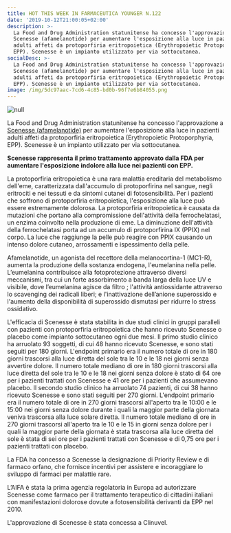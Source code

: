 ```yaml
---
title: HOT THIS WEEK IN FARMACEUTICA YOUNGER N.122
date: '2019-10-12T21:00:05+02:00'
description: >-
  La Food and Drug Administration statunitense ha concesso l'approvazione a
  Scenesse (afamelanotide) per aumentare l'esposizione alla luce in pazienti
  adulti affeti da protoporfiria eritropoietica (Erythropoietic Protoporphyria,
  EPP). Scenesse è un impianto utilizzato per via sottocutanea. 
socialDesc: >-
  La Food and Drug Administration statunitense ha concesso l'approvazione a
  Scenesse (afamelanotide) per aumentare l'esposizione alla luce in pazienti
  adulti affeti da protoporfiria eritropoietica (Erythropoietic Protoporphyria,
  EPP). Scenesse è un impianto utilizzato per via sottocutanea. 
image: /img/5dc97aac-7cd6-4c85-bd0b-96f7e6b84055.png
---
```

![null](/img/5dc97aac-7cd6-4c85-bd0b-96f7e6b84055.png)

La Food and Drug Administration statunitense ha concesso l'approvazione a [Scenesse (afamelanotide)](https://www.fda.gov/news-events/press-announcements/fda-approves-first-treatment-increase-pain-free-light-exposure-patients-rare-disorder) per aumentare l'esposizione alla luce in pazienti adulti affeti da protoporfiria eritropoietica (Erythropoietic Protoporphyria, EPP). Scenesse è un impianto utilizzato per via sottocutanea. 

**Scenesse rappresenta il primo trattamento approvato dalla FDA per aumentare l'esposizione indolore alla luce nei pazienti con EPP.**

La protoporfiria eritropoietica è una rara malattia ereditaria del metabolismo dell'eme, caratterizzata dall'accumulo di protoporfirina nel sangue, negli eritrociti e nei tessuti e da sintomi cutanei di fotosensibilità. Per i pazienti che soffrono di protoporfiria eritropoietica, l'esposizione alla luce può essere estremamente dolorosa. La protoporfiria eritropoietica è causata da mutazioni che portano alla compromissione dell'attività della ferrochelatasi, un enzima coinvolto nella produzione di eme. La diminuzione dell'attività della ferrochelatasi porta ad un accumulo di protoporfirina IX (PPIX) nel corpo. La luce che raggiunge la pelle può reagire con PPIX causando un intenso dolore cutaneo, arrossamenti e ispessimento della pelle. 

Afamelanotide, un agonista del recettore della melanocortina-1 (MC1-R), aumenta la produzione della sostanza endogena, l'eumelanina nella pelle. L’eumelanina contribuisce alla fotoprotezione attraverso diversi meccanismi, tra cui un forte assorbimento a banda larga della luce UV e visibile, dove l’eumelanina agisce da filtro
; l'attività antiossidante attraverso lo scavenging dei radicali liberi; e
 l'inattivazione dell’anione superossido e l'aumento della disponibilità di superossido dismutasi per ridurre lo stress ossidativo.

L'efficacia di Scenesse è stata stabilita in due studi clinici in gruppi paralleli con pazienti con protoporfiria eritropoietica che hanno ricevuto Scenesse o placebo come impianto sottocutaneo ogni due mesi. Il primo studio clinico ha arruolato 93 soggetti, di cui 48 hanno ricevuto Scenesse, e sono stati seguiti per 180 giorni. L'endpoint primario era il numero totale di ore in 180 giorni trascorsi alla luce diretta del sole tra le 10 e le 18 nei giorni senza avvertire dolore. Il numero totale mediano di ore in 180 giorni trascorsi alla luce diretta del sole tra le 10 e le 18 nei giorni senza dolore è stato di 64 ore per i pazienti trattati con Scenesse e 41 ore per i pazienti che assumevano placebo. Il secondo studio clinico ha arruolato 74 pazienti, di cui 38 hanno ricevuto Scenesse e sono stati seguiti per 270 giorni. L'endpoint primario era il numero totale di ore in 270 giorni trascorsi all'aperto tra le 10:00 e le 15:00 nei giorni senza dolore durante i quali la maggior parte della giornata veniva trascorsa alla luce solare diretta. Il numero totale mediano di ore in 270 giorni trascorsi all'aperto tra le 10 e le 15 in giorni senza dolore per i quali la maggior parte della giornata è stata trascorsa alla luce diretta del sole è stata di sei ore per i pazienti trattati con Scenesse e di 0,75 ore per i pazienti trattati con placebo. 

La FDA ha concesso a Scenesse la designazione di Priority Review e di farmaco orfano, che fornisce incentivi per assistere e incoraggiare lo sviluppo di farmaci per malattie rare. 

L’AIFA è stata la prima agenzia regolatoria in Europa ad autorizzare Scenesse come farmaco per il trattamento terapeutico di cittadini italiani con manifestazioni dolorose dovute a fotosensibilità derivanti da EPP nel 2010.

L'approvazione di Scenesse è stata concessa a Clinuvel.
